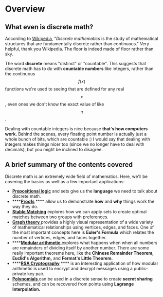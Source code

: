 # Overview

## What even is discrete math?

According to [Wikipedia](https://en.wikipedia.org/wiki/Discrete\_mathematics), "_Discrete mathematics_ is the study of mathematical structures that are fundamentally discrete rather than continuous." Very helpful, thank you Wikipedia. The floor is indeed made of floor rather than sky.

The word **discrete** means "distinct" or "countable". This suggests that discrete math has to do with **countable numbers** like integers, rather than the continuous $$f(x)$$functions we're used to seeing that are defined for any real$$x$$, even ones we don't know the exact value of like $$\pi$$.

&#x20;Dealing with countable integers is nice because **that's how computers work.** Behind the scenes, every floating point number is actually just a whole bunch of bits, which are countable :) I would say that dealing with integers makes things nicer too (since we no longer have to deal with decimals), but you might be inclined to disagree.

## A brief summary of the contents covered

Discrete math is an extremely wide field of mathematics. Here, we'll be covering the basics as well as a few important applications:

* [**Propositional logic**](propositional-logic.md) and sets give us the **language** we need to talk about discrete math.
* ****[**Proofs**](proofs.md) **** allow us to demonstrate **how** and **why** things work the way they do.
* [**Stable Matching**](stable-matching.md) explores how we can apply sets to create optimal matches between two groups with preferences.
* [**Graph theory** ](graphs.md)provides a highly visual representation of a wide variety of mathematical relationships using vertices, edges, and faces. One of the most important concepts here is **Euler's Formula** which relates the number of vertices, edges, and faces together.
* ****[**Modular arithmetic** ](modular-arithmetic.md)explores what happens when when all numbers are remainders of dividing itself by another number. There are some really important theorems here, like the **Chinese Remainder Theorem, Euclid's Algorithm,** and **Fermat's Little Theorem.**
* ****[**RSA Cryptography**](rsa-cryptography.md) **** is an interesting application of how modular arithmetic is used to encrypt and decrypt messages using a public-private key pair.
* [**Polynomials** ](polynomials.md)can be used in a discrete sense to create **secret sharing** schemes, and can be recovered from points using **Lagrange Interpolation.**
